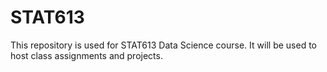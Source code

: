 # STAT613

This repository is used for STAT613 Data Science course. It will be used to host class assignments and projects.
